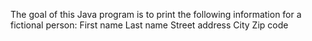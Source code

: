 The goal of this Java program is to print the following information for a fictional person:
First name
Last name
Street address
City
Zip code
